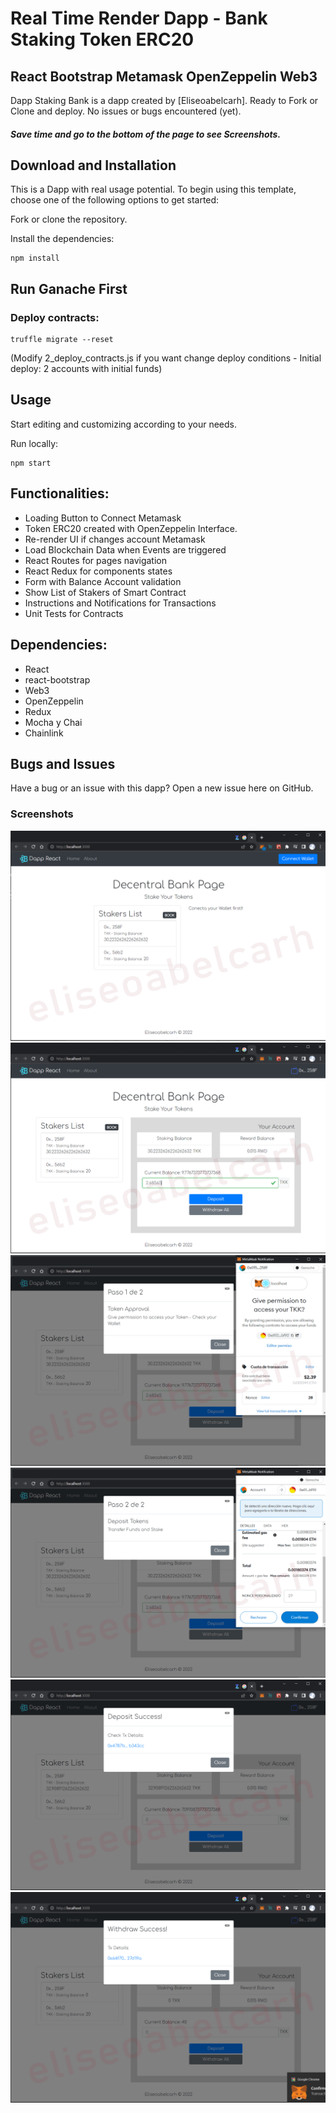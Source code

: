 # Real Time Render Dapp - Bank Staking Token ERC20
## React Bootstrap Metamask OpenZeppelin Web3


 Dapp Staking Bank is a dapp created by [Eliseoabelcarh]. Ready to Fork or Clone and deploy. No issues or bugs encountered (yet).

##### Save time and go to the bottom of the page to see Screenshots.

## Download and Installation

This is a Dapp with real usage potential.
To begin using this template, choose one of the following options to get started:

Fork or clone the repository.

Install the dependencies:

```powershell-interactive
npm install
```
## Run Ganache First 

### Deploy contracts:
```powershell-interactive
truffle migrate --reset
```
(Modify 2_deploy_contracts.js if you want change deploy conditions - Initial deploy: 2 accounts with initial funds)

## Usage

Start editing and customizing according to your needs.

Run locally:

```powershell-interactive
npm start
```

## Functionalities:
- Loading Button to Connect Metamask
- Token ERC20 created with OpenZeppelin Interface.  
- Re-render UI if changes account Metamask
- Load Blockchain Data when Events are triggered
- React Routes for pages navigation
- React Redux for components states
- Form with Balance Account validation
- Show List of Stakers of Smart Contract
- Instructions and Notifications for Transactions
- Unit Tests for Contracts

## Dependencies:

- React
- react-bootstrap
- Web3
- OpenZeppelin
- Redux 
- Mocha y Chai
- Chainlink

## Bugs and Issues

Have a bug or an issue with this dapp? Open a new issue here on GitHub.

### Screenshots
![Screenshot](./src/images/previa1.png)
![Screenshot](./src/images/previa2.png)
![Screenshot](./src/images/previa3.png)
![Screenshot](./src/images/previa4.png)
![Screenshot](./src/images/previa5.png)
![Screenshot](./src/images/previa6.png)
